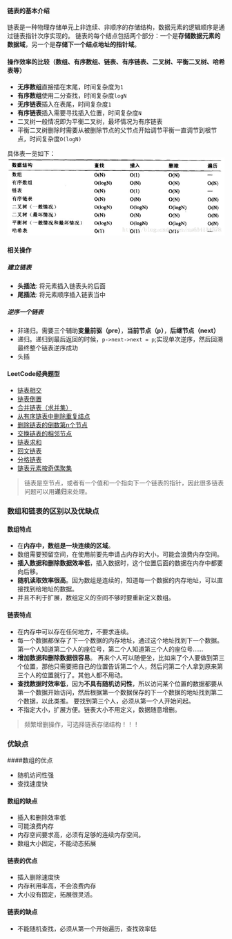 #### 链表的基本介绍
链表是一种物理存储单元上非连续、非顺序的存储结构，数据元素的逻辑顺序是通过链表指针次序实现的。
链表的每个结点包括两个部分：一个是**存储数据元素的数据域**，另一个是**存储下一个结点地址的指针域**。
#### 操作效率的比较（数组、有序数组、链表、有序链表、二叉树、平衡二叉树、哈希表等）
- **无序数组**直接插在末尾，时间复杂度为`1`
- **有序数组**使用二分查找，时间复杂度`logN`
- **无序链表**插入在表尾，时间复杂度`1`
- **有序链表**插入需要寻找插入位置，时间复杂度`N`
- 二叉树一般情况即为平衡二叉树，最坏情况为有序链表
- 平衡二叉树删除时需要从被删除节点的父节点开始调节平衡一直调节到根节点，时间复杂度`O(logN)`

具体表一览如下：
![img](https://github.com/Cecilia520/algorithmic-learning-leetcode/blob/cecilia-python/cecilia-python/linkedlist/%E6%95%88%E7%8E%87%E8%A1%A8.png)

#### 相关操作
##### 建立链表
- **头插法**: 将元素插入链表头的后面
- **尾插法**: 将元素顺序插入链表当中
##### 逆序一个链表
- 非递归。需要三个辅助**变量前驱（pre）**，**当前节点（p）**，**后继节点（next）**
- 递归。递归到最后返回的时候，`p->next->next = p`;实现单次逆序，然后回溯最终整个链表逆序成功
- 头插
#### LeetCode经典题型
- [链表相交](https://leetcode-cn.com/problems/intersection-of-two-linked-lists/description/)
- [链表倒置](https://leetcode-cn.com/problems/reverse-linked-list/description/)
- [合并链表（求并集）](https://leetcode-cn.com/problems/merge-two-sorted-lists/description/)
- [从有序链表中删除重复结点](https://leetcode-cn.com/problems/remove-duplicates-from-sorted-list/description/)
- [删除链表的倒数第n个节点](https://leetcode-cn.com/problems/remove-nth-node-from-end-of-list/description/)
- [交换链表的相邻节点](https://leetcode-cn.com/problems/swap-nodes-in-pairs/description/)
- [链表求和](https://leetcode-cn.com/problems/add-two-numbers-ii/description/)
- [回文链表](https://leetcode-cn.com/problems/palindrome-linked-list/description/)
- [分格链表](https://leetcode-cn.com/problems/split-linked-list-in-parts/description/)
- [链表元素按奇偶聚集](https://leetcode-cn.com/problems/odd-even-linked-list/description/)

> 链表是空节点，或者有一个值和一个指向下一个链表的指针，因此很多链表问题可以用**递归**来处理。

### 数组和链表的区别以及优缺点
#### 数组特点
- 在**内存中，数组是一块连续的区域**。 
- 数组需要预留空间，在使用前要先申请占内存的大小，可能会浪费内存空间。 
- **插入数据和删除数据效率低**，插入数据时，这个位置后面的数据在内存中都要向后移。
- **随机读取效率很高**。因为数组是连续的，知道每一个数据的内存地址，可以直接找到给地址的数据。
- 并且不利于扩展，数组定义的空间不够时要重新定义数组。
#### 链表特点
- 在内存中可以存在任何地方，不要求连续。 
- 每一个数据都保存了下一个数据的内存地址，通过这个地址找到下一个数据。 第一个人知道第二个人的座位号，第二个人知道第三个人的座位号……
- **增加数据和删除数据很容易**。 再来个人可以随便坐，比如来了个人要做到第三个位置，那他只需要把自己的位置告诉第二个人，然后问第二个人拿到原来第三个人的位置就行了。其他人都不用动。
- **查找数据时效率低**，因为**不具有随机访问性**，所以访问某个位置的数据都要从第一个数据开始访问，然后根据第一个数据保存的下一个数据的地址找到第二个数据，以此类推。 要找到第三个人，必须从第一个人开始问起。
- 不指定大小，扩展方便。链表大小不用定义，数据随意增删。

> 频繁增删操作，可选择链表存储结构！！！

### 优缺点
####数组的优点
- 随机访问性强
- 查找速度快
#### 数组的缺点
- 插入和删除效率低
- 可能浪费内存
- 内存空间要求高，必须有足够的连续内存空间。
- 数组大小固定，不能动态拓展
#### 链表的优点
- 插入删除速度快
- 内存利用率高，不会浪费内存
- 大小没有固定，拓展很灵活。
#### 链表的缺点
- 不能随机查找，必须从第一个开始遍历，查找效率低
